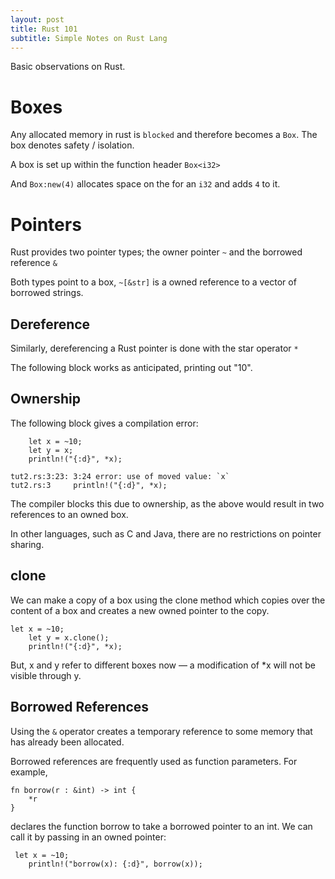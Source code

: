 ```yaml
---
layout: post
title: Rust 101
subtitle: Simple Notes on Rust Lang
---
```


Basic observations on Rust.

Boxes
=====

Any allocated memory in rust is `blocked` and therefore becomes a
`Box`. The box denotes safety / isolation.

A box is set up within the function header `Box<i32>`

And `Box:new(4)` allocates space on the for an `i32` and adds `4` to
it.

Pointers
========

Rust provides two pointer types; the owner pointer `~` and the borrowed
reference `&`

Both types point to a box, `~[&str]` is a owned reference to a vector of
borrowed strings.

Dereference
-----------

Similarly, dereferencing a Rust pointer is done with the star operator
`*`

The following block works as anticipated, printing out "10".

Ownership
---------

The following block gives a compilation error:

``` {.rust}
    let x = ~10;
    let y = x;
    println!("{:d}", *x);
```

``` {.bash}
tut2.rs:3:23: 3:24 error: use of moved value: `x`
tut2.rs:3     println!("{:d}", *x);
```

The compiler blocks this due to ownership, as the above would result in
two references to an owned box.

In other languages, such as C and Java, there are no restrictions on
pointer sharing.

clone
-----

We can make a copy of a box using the clone method which copies over the
content of a box and creates a new owned pointer to the copy.

``` {.rust}
let x = ~10;
    let y = x.clone();
    println!("{:d}", *x);
```

But, x and y refer to different boxes now — a modification of \*x will
not be visible through y.

Borrowed References
-------------------

Using the `&` operator creates a temporary reference to some memory that
has already been allocated.

Borrowed references are frequently used as function parameters. For
example,

``` {.rust}
fn borrow(r : &int) -> int {
    *r
}
```

declares the function borrow to take a borrowed pointer to an int. We
can call it by passing in an owned pointer:

``` {.rust}
 let x = ~10;
    println!("borrow(x): {:d}", borrow(x));
```
